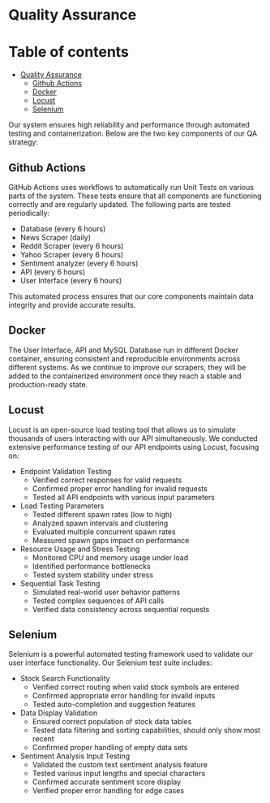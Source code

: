 # Quality Assurance

# Table of contents
* [Quality Assurance](#quality-assurance)
  * [Github Actions](#github-actions)
  * [Docker](#docker)
  * [Locust](#locust)
  * [Selenium](#selenium)

Our system ensures high reliability and performance through automated testing and containerization. Below are the two key components of our QA strategy:

## Github Actions

GitHub Actions uses workflows to automatically run Unit Tests on various parts of the system. These tests ensure that all components are functioning correctly and are regularly updated. The following parts are tested periodically:
* Database (every 6 hours)
* News Scraper (daily)
* Reddit Scraper (every 6 hours)
* Yahoo Scraper (every 6 hours)
* Sentiment analyzer (every 6 hours)
* API (every 6 hours)
* User Interface (every 6 hours)

This automated process ensures that our core components maintain data integrity and provide accurate results.

## Docker

The User Interface, API and MySQL Database run in different Docker container, ensuring consistent and reproducible environments across different systems. As we continue to improve our scrapers, they will be added to the containerized environment once they reach a stable and production-ready state.

## Locust

Locust is an open-source load testing tool that allows us to simulate thousands of users interacting with our API simultaneously. We conducted extensive performance testing of our API endpoints using Locust, focusing on:
* Endpoint Validation Testing
  * Verified correct responses for valid requests
  * Confirmed proper error handling for invalid requests
  * Tested all API endpoints with various input parameters
* Load Testing Parameters
  * Tested different spawn rates (low to high)
  * Analyzed spawn intervals and clustering
  * Evaluated multiple concurrent spawn rates
  * Measured spawn gaps impact on performance
* Resource Usage and Stress Testing
  * Monitored CPU and memory usage under load
  * Identified performance bottlenecks
  * Tested system stability under stress
* Sequential Task Testing
  * Simulated real-world user behavior patterns
  * Tested complex sequences of API calls
  * Verified data consistency across sequential requests

## Selenium

Selenium is a powerful automated testing framework used to validate our user interface functionality. Our Selenium test suite includes:

* Stock Search Functionality
  * Verified correct routing when valid stock symbols are entered
  * Confirmed appropriate error handling for invalid inputs
  * Tested auto-completion and suggestion features
* Data Display Validation
  * Ensured correct population of stock data tables
  * Tested data filtering and sorting capabilities, should only show most recent
  * Confirmed proper handling of empty data sets
* Sentiment Analysis Input Testing
  * Validated the custom text sentiment analysis feature
  * Tested various input lengths and special characters
  * Confirmed accurate sentiment score display
  * Verified proper error handling for edge cases